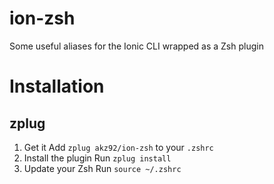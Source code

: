 # ion-zsh

Some useful aliases for the Ionic CLI wrapped as a Zsh plugin

# Installation

## zplug

1. Get it
    Add `zplug akz92/ion-zsh` to your `.zshrc`
2. Install the plugin
    Run `zplug install`
3. Update your Zsh
    Run `source ~/.zshrc`
